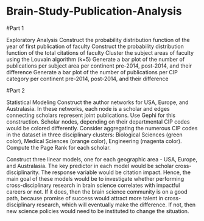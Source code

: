 # Brain-Study-Publication-Analysis

#Part 1

Exploratory Analysis
Construct the probability distribution function of the year of first publication of faculty
Construct the probability distribution function of the total citations of faculty
Cluster the subject areas of faculty using the Louvain algorithm (k=5)
Generate a bar plot of the number of publications per subject area per continent pre-2014, post-2014, and their difference
Generate a bar plot of the number of publications per CIP category per continent pre-2014, post-2014, and their difference


#Part 2

Statistical Modeling
Construct the author networks for USA, Europe, and Australasia. In these networks, each node is a scholar and edges connecting scholars 
represent joint publications. Use Gephi for this construction. Scholar nodes, depending on their departmental CIP codes would be colored 
differently. Consider aggregating the numerous CIP codes in the dataset in three disciplinary clusters: Biological Sciences (green color), 
Medical Sciences (orange color), Engineering (magenta color). Compute the Page Rank for each scholar.

Construct three linear models, one for each geographic area - USA, Europe, and Australasia. The key predictor in each model would be 
scholar cross-disciplinarity. The response variable would be citation impact. Hence, the main goal of these models would be to investigate 
whether performing cross-disciplinary research in brain science correlates with impactful careers or not. If it does, then the brain 
science community is on a good path, because promise of success would attract more talent in cross-disciplinary research, which will 
eventually make the difference. If not, then new science policies would need to be instituted to change the situation.
